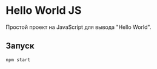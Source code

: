 # Hello World JS

Простой проект на JavaScript для вывода "Hello World".

## Запуск

```
npm start
```
